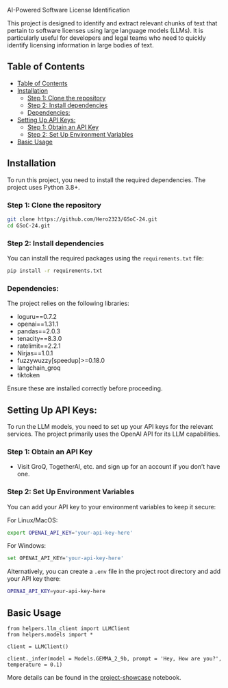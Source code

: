 AI-Powered Software License Identification

This project is designed to identify and extract relevant chunks of text that pertain to software licenses using large language models (LLMs). It is particularly useful for developers and legal teams who need to quickly identify licensing information in large bodies of text.

## Table of Contents
- [Table of Contents](#table-of-contents)
- [Installation](#installation)
  - [Step 1: Clone the repository](#step-1-clone-the-repository)
  - [Step 2: Install dependencies](#step-2-install-dependencies)
  - [Dependencies:](#dependencies)
- [Setting Up API Keys:](#setting-up-api-keys)
  - [Step 1: Obtain an API Key](#step-1-obtain-an-api-key)
  - [Step 2: Set Up Environment Variables](#step-2-set-up-environment-variables)
- [Basic Usage](#basic-usage)

## Installation

To run this project, you need to install the required dependencies. The project uses Python 3.8+.

### Step 1: Clone the repository
```bash
git clone https://github.com/Hero2323/GSoC-24.git
cd GSoC-24.git
```

### Step 2: Install dependencies

You can install the required packages using the `requirements.txt` file:

```bash
pip install -r requirements.txt
```

### Dependencies:

The project relies on the following libraries:

* loguru==0.7.2
* openai==1.31.1
* pandas==2.0.3
* tenacity==8.3.0
* ratelimit==2.2.1
* Nirjas==1.0.1
* fuzzywuzzy[speedup]>=0.18.0
* langchain_groq
* tiktoken

Ensure these are installed correctly before proceeding.

## Setting Up API Keys:

To run the LLM models, you need to set up your API keys for the relevant services. The project primarily uses the OpenAI API for its LLM capabilities.

### Step 1: Obtain an API Key

* Visit GroQ, TogetherAI, etc. and sign up for an account if you don’t have one.

### Step 2: Set Up Environment Variables

You can add your API key to your environment variables to keep it secure:

For Linux/MacOS:

```bash
export OPENAI_API_KEY='your-api-key-here'
```

For Windows:

```bash
set OPENAI_API_KEY='your-api-key-here'
```

Alternatively, you can create a `.env` file in the project root directory and add your API key there:

```bash
OPENAI_API_KEY=your-api-key-here
```

## Basic Usage

```
from helpers.llm_client import LLMClient
from helpers.models import *

client = LLMClient()

client._infer(model = Models.GEMMA_2_9b, prompt = 'Hey, How are you?', temperature = 0.1)
```

More details can be found in the [project-showcase](https://github.com/Hero2323/GSoC-24/blob/master/project-showcase.ipynb) notebook.



